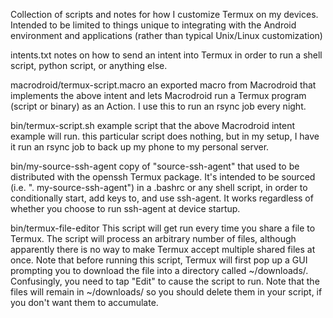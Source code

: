 Collection of scripts and notes for how I customize Termux on my devices. Intended to be limited to things unique to integrating with the Android environment and applications (rather than typical Unix/Linux customization)

intents.txt notes on how to send an intent into Termux in order to run a shell script, python script, or anything else.

macrodroid/termux-script.macro an exported macro from Macrodroid that implements the above intent and lets Macrodroid run a Termux program (script or binary) as an Action. I use this to run an rsync job every night.

bin/termux-script.sh example script that the above Macrodroid intent example will run. this particular script does nothing, but in my setup, I have it run an rsync job to back up my phone to my personal server.

bin/my-source-ssh-agent copy of "source-ssh-agent" that used to be distributed with the openssh Termux package. It's intended to be sourced (i.e. ". my-source-ssh-agent") in a .bashrc or any shell script, in order to conditionally start, add keys to, and use ssh-agent. It works regardless of whether you choose to run ssh-agent at device startup. 

bin/termux-file-editor This script will get run every time you share a file to Termux. The script will process an arbitrary number of files, although apparently there is no way to make Termux accept multiple shared files at once. Note that before running this script, Termux will first pop up a GUI prompting you to download the file into a directory called ~/downloads/. Confusingly, you need to tap "Edit" to cause the script to run. Note that the files will remain in ~/downloads/ so you should delete them in your script, if you don't want them to accumulate. 
